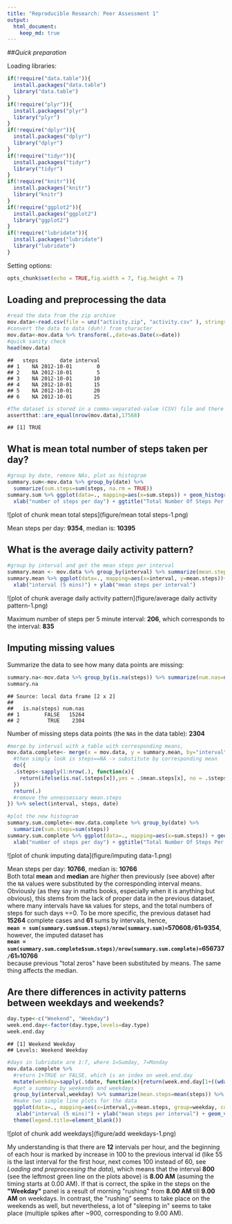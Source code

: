 ```yaml
---
title: "Reproducible Research: Peer Assessment 1"
output: 
  html_document:
    keep_md: true
---
```

##*Quick preparation*

Loading libraries:


```r
if(!require("data.table")){
  install.packages("data.table")
  library("data.table")
}
if(!require("plyr")){
  install.packages("plyr")
  library("plyr")
}
if(!require("dplyr")){
  install.packages("dplyr")
  library("dplyr")
}
if(!require("tidyr")){
  install.packages("tidyr")
  library("tidyr")
}
if(!require("knitr")){
  install.packages("knitr")
  library("knitr")
}
if(!require("ggplot2")){
  install.packages("ggplot2")
  library("ggplot2")
}
if(!require("lubridate")){
  install.packages("lubridate")
  library("lubridate")
}
```

Setting options:


```r
opts_chunk$set(echo = TRUE,fig.width = 7, fig.height = 7)
```

## Loading and preprocessing the data


```r
#read the data from the zip archive
mov.data<-read.csv(file = unz("activity.zip", "activity.csv" ), stringsAsFactors = FALSE, header = TRUE)
#convert the data to data (duh!) from character
mov.data<-mov.data %>% transform(.,date=as.Date(x=date))
#quick sanity check
head(mov.data)
```

```
##   steps       date interval
## 1    NA 2012-10-01        0
## 2    NA 2012-10-01        5
## 3    NA 2012-10-01       10
## 4    NA 2012-10-01       15
## 5    NA 2012-10-01       20
## 6    NA 2012-10-01       25
```

```r
#The dataset is stored in a comma-separated-value (CSV) file and there are a total of 17,568 observations in this dataset.
assertthat::are_equal(nrow(mov.data),17568)
```

```
## [1] TRUE
```


## What is mean total number of steps taken per day?


```r
#group by date, remove NAs, plot as histogram
summary.sum<-mov.data %>% group_by(date) %>% 
  summarize(sum.steps=sum(steps, na.rm = TRUE))
summary.sum %>% ggplot(data=., mapping=aes(x=sum.steps)) + geom_histogram(binwidth=1000, fill="steelblue", color="black") +
  xlab("number of steps per day") + ggtitle("Total Number Of Steps Per Day")
```

![plot of chunk mean total steps](figure/mean total steps-1.png) 

Mean steps per day: **9354**, median is: **10395**

## What is the average daily activity pattern?


```r
#group by interval and get the mean steps per interval
summary.mean <- mov.data %>% group_by(interval) %>% summarize(mean.steps=mean(steps, na.rm = TRUE))
summary.mean %>% ggplot(data=., mapping=aes(x=interval, y=mean.steps))+geom_line(color="steelblue") +
  xlab("interval (5 mins)") + ylab("mean steps per interval")
```

![plot of chunk average daily activity pattern](figure/average daily activity pattern-1.png) 

Maximum number of steps per 5 minute interval: **206**, which corresponds to the interval: **835**

## Imputing missing values

Summarize the data to see how many data points are missing:


```r
summary.na<-mov.data %>% group_by(is.na(steps)) %>% summarize(num.nas=n())
summary.na
```

```
## Source: local data frame [2 x 2]
## 
##   is.na(steps) num.nas
## 1        FALSE   15264
## 2         TRUE    2304
```

Number of missing steps data points (the `NA`s in the data table): **2304**


```r
#merge by interval with a table with corresponding means,
mov.data.complete<- merge(x = mov.data, y = summary.mean, by="interval") %>% 
  #then simply look is steps==NA -> substitute by corresponding mean
  do({
  .$steps<-sapply(1:nrow(.), function(x){
    return(ifelse(is.na(.$steps[x]),yes = .$mean.steps[x], no = .$steps[x]))
  })
  return(.)
  #remove the unnessessary mean.steps
}) %>% select(interval, steps, date)

#plot the new histogram
summary.sum.complete<-mov.data.complete %>% group_by(date) %>% 
  summarize(sum.steps=sum(steps))
summary.sum.complete %>% ggplot(data=., mapping=aes(x=sum.steps)) + geom_histogram(binwidth=1000, fill="steelblue", color="black") +
  xlab("number of steps per day") + ggtitle("Total Number Of Steps Per Day")
```

![plot of chunk imputing data](figure/imputing data-1.png) 

Mean steps per day: **10766**, median is: **10766**  
Both total **mean** and **median** are *higher* then previously (see above) after the `NA` values were substituted by the corresponding interval means. Obviously (as they say in maths books, especially when it is anything but obvious), this stems from the lack of proper data in the previous dataset, where many intervals have `NA` values for steps, and the total numbers of steps for such days ==0. To be more specific, the previous dataset had **15264** complete cases and **61** sums by intervals, hence,  
**`mean = sum(summary.sum$sum.steps)/nrow(summary.sum)=`570608`/`61`=`9354**,  
however, the imputed dataset has  
**`mean = sum(summary.sum.complete$sum.steps)/nrow(summary.sum.complete)=`656737`/`61`=`10766**  
because previous "total zeros" have been substituted by means. The same thing affects the median.

## Are there differences in activity patterns between weekdays and weekends?


```r
day.type<-c("Weekend", "Weekday")
week.end.day<-factor(day.type,levels=day.type)
week.end.day
```

```
## [1] Weekend Weekday
## Levels: Weekend Weekday
```

```r
#days in lubridate are 1:7, where 1=Sumday, 7=Monday
mov.data.complete %>% 
  #return 1+TRUE or FALSE, which is an index on week.end.day
  mutate(weekday=sapply(.$date, function(x){return(week.end.day[1+((wday(x)>1&&wday(x)<7))])})) %>%
  #get a summary by weekends and weekdays
  group_by(interval,weekday) %>% summarize(mean.steps=mean(steps)) %>%
  #make two simple line plots for the data
  ggplot(data=., mapping=aes(x=interval,y=mean.steps, group=weekday, color=weekday)) + geom_line() + facet_grid(weekday~.)+
   xlab("interval (5 mins)") + ylab("mean steps per interval") + geom_vline(x=800, color="steelblue", alpha=0.4) + geom_vline(x=900, color="steelblue", alpha=0.4) +
  theme(legend.title=element_blank())
```

![plot of chunk add weekdays](figure/add weekdays-1.png) 

My understanding is that there are **12** intervals per hour, and the beginning of each hour is marked by increase in 100 to the previous interval id (like 55 is the last interval for the first hour, next comes 100 instead of 60, see *Loading and preprocessing the data*), which means that the interval **800** (see the leftmost green line on the plots above) is **8.00 AM** (asuming the timing starts at 0.00 AM). If that is correct, the spike in the steps on the **"Weekday"** panel is a result of morning "rushing" from **8.00 AM** till **9.00 AM** on weekdays. In contrast, the "rushing" seems to take place on the weekends as well, but nevertheless, a lot of "sleeping in" seems to take place (multiple spikes after ~900, corresponding to 9.00 AM).
